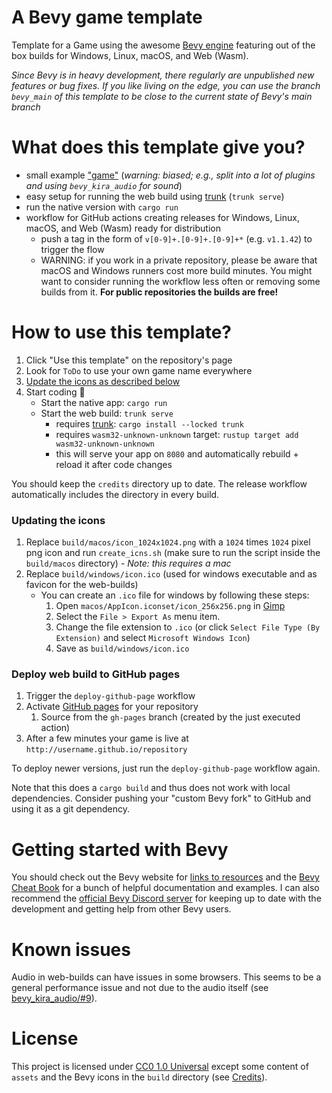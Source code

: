 # A Bevy game template

Template for a Game using the awesome [Bevy engine][bevy] featuring out of the box builds for Windows, Linux, macOS, and Web (Wasm).

_Since Bevy is in heavy development, there regularly are unpublished new features or bug fixes. If you like living on the edge, you can use the branch `bevy_main` of this template to be close to the current state of Bevy's main branch_
 
# What does this template give you?
* small example ["game"](https://niklasei.github.io/bevy_game_template/) (*warning: biased; e.g., split into a lot of plugins and using `bevy_kira_audio` for sound*)
* easy setup for running the web build using [trunk] (`trunk serve`) 
* run the native version with `cargo run`
* workflow for GitHub actions creating releases for Windows, Linux, macOS, and Web (Wasm) ready for distribution
    * push a tag in the form of `v[0-9]+.[0-9]+.[0-9]+*` (e.g. `v1.1.42`) to trigger the flow
    * WARNING: if you work in a private repository, please be aware that macOS and Windows runners cost more build minutes. You might want to consider running the workflow less often or removing some builds from it. **For public repositories the builds are free!**

# How to use this template?
 1. Click "Use this template" on the repository's page
 2. Look for `ToDo` to use your own game name everywhere
 3. [Update the icons as described below](#updating-the-icons)
 4. Start coding :tada:
    * Start the native app: `cargo run`
    * Start the web build: `trunk serve`
       * requires [trunk]: `cargo install --locked trunk`
       * requires `wasm32-unknown-unknown` target: `rustup target add wasm32-unknown-unknown`
       * this will serve your app on `8080` and automatically rebuild + reload it after code changes

You should keep the `credits` directory up to date. The release workflow automatically includes the directory in every build.

### Updating the icons
 1. Replace `build/macos/icon_1024x1024.png` with a `1024` times `1024` pixel png icon and run `create_icns.sh` (make sure to run the script inside the `build/macos` directory) - _Note: this requires a mac_
 2. Replace `build/windows/icon.ico` (used for windows executable and as favicon for the web-builds)
    * You can create an `.ico` file for windows by following these steps:
       1. Open `macos/AppIcon.iconset/icon_256x256.png` in [Gimp](https://www.gimp.org/downloads/)
       2. Select the `File > Export As` menu item.
       3. Change the file extension to `.ico` (or click `Select File Type (By Extension)` and select `Microsoft Windows Icon`)
       4. Save as `build/windows/icon.ico`

### Deploy web build to GitHub pages
 1. Trigger the `deploy-github-page` workflow
 2. Activate [GitHub pages](https://pages.github.com/) for your repository
     1. Source from the `gh-pages` branch (created by the just executed action)
 3. After a few minutes your game is live at `http://username.github.io/repository`

To deploy newer versions, just run the `deploy-github-page` workflow again.

Note that this does a `cargo build` and thus does not work with local dependencies. Consider pushing your "custom Bevy fork" to GitHub and using it as a git dependency.

# Getting started with Bevy

You should check out the Bevy website for [links to resources][bevy-learn] and the [Bevy Cheat Book] for a bunch of helpful documentation and examples. I can also recommend the [official Bevy Discord server][bevy-discord] for keeping up to date with the development and getting help from other Bevy users.

# Known issues

Audio in web-builds can have issues in some browsers. This seems to be a general performance issue and not due to the audio itself (see [bevy_kira_audio/#9][firefox-sound-issue]).

# License

This project is licensed under [CC0 1.0 Universal](LICENSE) except some content of `assets` and the Bevy icons in the `build` directory (see [Credits](credits/CREDITS.md)).

[bevy]: https://bevyengine.org/
[bevy-learn]: https://bevyengine.org/learn/
[bevy-discord]: https://discord.gg/bevy
[nikl-twitter]: https://twitter.com/nikl_me
[nikl-mastodon]: https://mastodon.online/@nikl_me
[firefox-sound-issue]: https://github.com/NiklasEi/bevy_kira_audio/issues/9
[Bevy Cheat Book]: https://bevy-cheatbook.github.io/introduction.html
[`wasm-server-runner`]: https://github.com/jakobhellermann/wasm-server-runner
[trunk]: https://trunkrs.dev/
